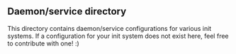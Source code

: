 ## Daemon/service directory

This directory contains daemon/service configurations for various init systems.
If a configuration for your init system does not exist here, feel free to
contribute with one! :)
